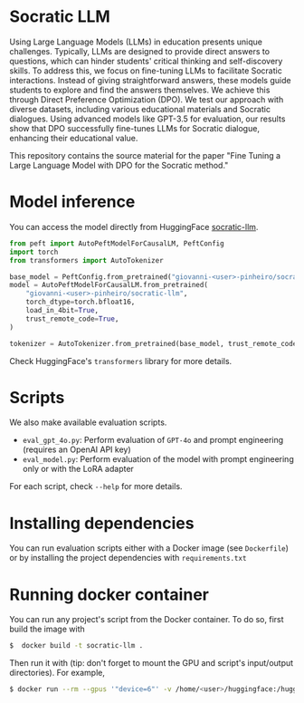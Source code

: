 # Socratic LLM

Using Large Language Models (LLMs) in education presents unique challenges. Typically, LLMs are designed to provide
direct answers to questions, which can hinder students' critical thinking and self-discovery skills. To address this, we
focus on fine-tuning LLMs to facilitate Socratic interactions. Instead of giving straightforward answers, these models
guide students to explore and find the answers themselves. We achieve this through Direct Preference Optimization (DPO).
We test our approach with diverse datasets, including various educational materials and Socratic dialogues. Using
advanced models like GPT-3.5 for evaluation, our results show that DPO successfully fine-tunes LLMs for Socratic
dialogue, enhancing their educational value.

This repository contains the source material for the paper "Fine Tuning a Large Language Model with DPO for
the Socratic method."

# Model inference

You can access the model directly from
HuggingFace [socratic-llm](https://huggingface.co/giovanni-<user>-pinheiro/socratic-llm).

```python
from peft import AutoPeftModelForCausalLM, PeftConfig
import torch
from transformers import AutoTokenizer

base_model = PeftConfig.from_pretrained("giovanni-<user>-pinheiro/socratic-llm").base_model_name_or_path
model = AutoPeftModelForCausalLM.from_pretrained(
    "giovanni-<user>-pinheiro/socratic-llm",
    torch_dtype=torch.bfloat16,
    load_in_4bit=True,
    trust_remote_code=True,
)

tokenizer = AutoTokenizer.from_pretrained(base_model, trust_remote_code=True)
```

Check HuggingFace's `transformers` library for more details.

# Scripts

We also make available evaluation scripts.

- `eval_gpt_4o.py`: Perform evaluation of `GPT-4o` and prompt engineering (requires an OpenAI API key)
- `eval_model.py`: Perform evaluation of the model with prompt engineering only or with the LoRA adapter

For each script, check `--help` for more details.

# Installing dependencies

You can run evaluation scripts either with a Docker image (see `Dockerfile`) or by installing the project dependencies
with `requirements.txt`

# Running docker container

You can run any project's script from the Docker container. To do so, first build the image with

```bash
$  docker build -t socratic-llm .
```

Then run it with (tip: don't forget to mount the GPU and script's input/output directories). For example,

```bash
$ docker run --rm --gpus '"device=6"' -v /home/<user>/huggingface:/huggingface -e HF_HOME=/huggingface -v /home/<user>/socratic-llm/evaluations:/evaluations -v /home/<user>/socratic-llm/figures:/figures -v /home/<user>/socratic-llm/dpo:/dpo -it socratic-llm -m pipeline --openai-api-key xxx --evaluation-dir /evaluations --figures-dir /figures --dpo-dir /dpo
```